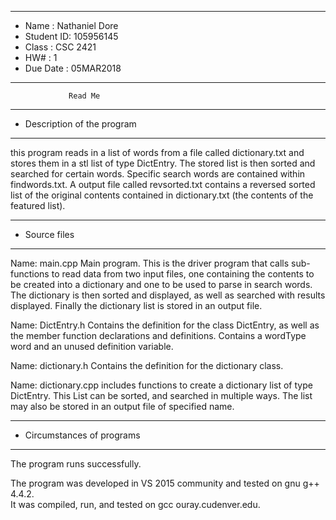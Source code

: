 *******************************************************
*  Name      :  Nathaniel Dore        
*  Student ID:  105956145               
*  Class     :  CSC 2421           
*  HW#       :  1                
*  Due Date  :  05MAR2018
*******************************************************


                 Read Me


*******************************************************
*  Description of the program
*******************************************************


this program reads in a list of words from a file called dictionary.txt
and stores them in a stl list of type DictEntry. The stored list is then
sorted and searched for certain words. Specific search words are contained
within findwords.txt. A output file called revsorted.txt contains a reversed
sorted list of the original contents contained in dictionary.txt (the contents
of the featured list). 


*******************************************************
*  Source files
*******************************************************

Name:  main.cpp
   Main program.  This is the driver program that calls sub-functions
   to read data from two input files, one containing the contents to 
   be created into a dictionary and one to be used to parse in search
   words. The dictionary is then sorted and displayed, as well as searched
   with results displayed. Finally the dictionary list is stored in an output
   file.

Name:  DictEntry.h
   Contains the definition for the class DictEntry, as well as the member 
   function declarations and definitions. Contains a wordType word and 
   an unused definition variable. 

Name: dictionary.h
   Contains the definition for the dictionary class.

Name: dictionary.cpp
   includes functions to create a dictionary list of type DictEntry. This 
   List can be sorted, and searched in multiple ways. The list may also be 
   stored in an output file of specified name.

   
*******************************************************
*  Circumstances of programs
*******************************************************

   The program runs successfully.  
   
   The program was developed in VS 2015 community and tested on gnu g++ 4.4.2.  
   It was compiled, run, and tested on gcc ouray.cudenver.edu.